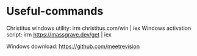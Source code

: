 # Useful-commands

Christitus windows utility: irm christitus.com/win | iex
Windows activation script: irm https://massgrave.dev/get | iex

Windows download: https://github.com/meetrevision
